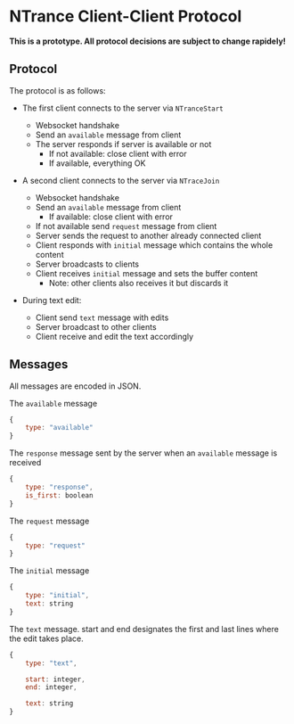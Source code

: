 NTrance Client-Client Protocol
==============================

**This is a prototype. All protocol decisions are subject to change rapidely!**

Protocol
--------

The protocol is as follows:

* The first client connects to the server via `NTranceStart`
    * Websocket handshake
	* Send an `available` message from client
	* The server responds if server is available or not
		* If not available: close client with error
		* If available, everything OK

* A second client connects to the server via `NTraceJoin`
    * Websocket handshake
	* Send an `available` message from client
		* If available: close client with error
	* If not available send `request` message from client
	* Server sends the request to another already connected client
	* Client responds with `initial` message which contains the whole content
	* Server broadcasts to clients
	* Client receives `initial` message and sets the buffer content
		* Note: other clients also receives it but discards it

* During text edit:
	* Client send `text` message with edits
	* Server broadcast to other clients
	* Client receive and edit the text accordingly


Messages
--------

All messages are encoded in JSON.

The `available` message

```javascript
{
	type: "available"
}
```

The `response` message sent by the server when an `available` message is received

```javascript
{
	type: "response",
	is_first: boolean
}
```

The `request` message
```javascript
{
	type: "request"
}
```

The `initial` message
```javascript
{
	type: "initial",
	text: string
}
```

The `text` message. start and end designates the first and last lines where the edit takes place.
```javascript
{
	type: "text",

	start: integer,
	end: integer,

	text: string
}
```
